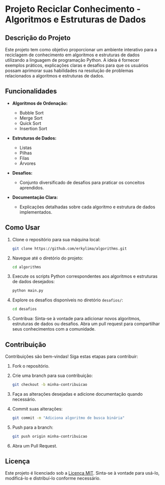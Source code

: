 # Projeto Reciclar Conhecimento - Algoritmos e Estruturas de Dados

## Descrição do Projeto

Este projeto tem como objetivo proporcionar um ambiente interativo para a reciclagem de conhecimento em algoritmos e estruturas de dados utilizando a linguagem de programação Python. A ideia é fornecer exemplos práticos, explicações claras e desafios para que os usuários possam aprimorar suas habilidades na resolução de problemas relacionados a algoritmos e estruturas de dados.

## Funcionalidades

- **Algoritmos de Ordenação:**
  - Bubble Sort
  - Merge Sort
  - Quick Sort
  - Insertion Sort

- **Estruturas de Dados:**
  - Listas
  - Pilhas
  - Filas
  - Árvores

- **Desafios:**
  - Conjunto diversificado de desafios para praticar os conceitos aprendidos.

- **Documentação Clara:**
  - Explicações detalhadas sobre cada algoritmo e estrutura de dados implementados.

## Como Usar

1. Clone o repositório para sua máquina local:

    ```bash
    git clone https://github.com/erkylima/algorithms.git
    ```

2. Navegue até o diretório do projeto:

    ```bash
    cd algorithms
    ```

3. Execute os scripts Python correspondentes aos algoritmos e estruturas de dados desejados:

    ```bash
    python main.py
    ```

4. Explore os desafios disponíveis no diretório `desafios/`:

    ```bash
    cd desafios
    ```

5. Contribua: Sinta-se à vontade para adicionar novos algoritmos, estruturas de dados ou desafios. Abra um pull request para compartilhar seus conhecimentos com a comunidade.

## Contribuição

Contribuições são bem-vindas! Siga estas etapas para contribuir:

1. Fork o repositório.
2. Crie uma branch para sua contribuição:

    ```bash
    git checkout -b minha-contribuicao
    ```

3. Faça as alterações desejadas e adicione documentação quando necessário.
4. Commit suas alterações:

    ```bash
    git commit -m "Adiciona algoritmo de busca binária"
    ```

5. Push para a branch:

    ```bash
    git push origin minha-contribuicao
    ```

6. Abra um Pull Request.

## Licença

Este projeto é licenciado sob a [Licença MIT](LICENSE.md). Sinta-se à vontade para usá-lo, modificá-lo e distribuí-lo conforme necessário.